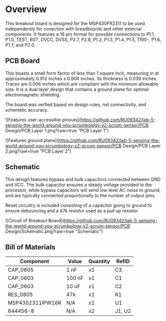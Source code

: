 # Overview

This breakout board is designed for the MSP430FR2311 to be used independently for
conection with breadboards and other external components. It features a 16 pin format
for possible connections to P1.1, P1.0, TEST, RST, DVCC, DVSS, P2.7, P2.6, P1.2, P1.3, 
P1.4, P1.5, TRI0-, P1.6, P1.7, and P2.0.

## PCB Board

This boasts a small form factor of less than 1 square inch, measuring in at 
approximately 0.912 inches x 0.906 inches. Its thickness is 0.039 inches. Traces
are 0.006 inches which are compliant with the minimum allowable size. It is a dual 
layer design that contains a ground plane for optimal electromagnetic shielding.

The board was verfied based on design rules, net connectivity, and schematic accuracy.

![Features user-accessible pinouts](https://github.com/RU09342/lab-5-sensing-the-world-around-you-scrumbology-v2-scrum-sensor/PCB Design/PCB Layer 1.png?raw=true "PCB Layer 1")

![Features ground plane](https://github.com/RU09342/lab-5-sensing-the-world-around-you-scrumbology-v2-scrum-sensor/PCB Design/PCB Layer 2.png?raw=true "PCB Layer 2")

## Schematic

This design features bypass and bulk capacitors connected between GND and VCC. 
The bulk capacitor ensures a steady voltage provided to the processor, while
bypass capacitors will send low level AC noise to ground, and are typically 
connected proportionally to the number of output pins.

Reset circuitry is included consisting of a capacitor going to ground
to ensure debouncing and a 47k resistor used as a pull up resistor.

![Circuit of Breakout Board](https://github.com/RU09342/lab-5-sensing-the-world-around-you-scrumbology-v2-scrum-sensor/PCB Design/Schematic.png?raw=true "Schematic")
 
## Bill of Materials

| Component         | Value         | Quantity      | RefID         |
| ----------------- | ------------- | ------------- | ------------- |
| CAP_0805          | 1 nF	        | x1            | C3            |
| CAP_0603          | 100 nF        | x1            | C1            |
| CAP_0603          | 10 uF         | x1            | C2            |
| RES_0805          | 47k	        | x1            | R1            |
| MSP4302311IPW16R  | N/A           | x1            | U1            |
| 644456-8          | N/A	        | x2            | J1, U2        |

